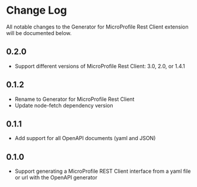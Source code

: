 # Change Log
All notable changes to the Generator for MicroProfile Rest Client extension will be documented below.

## 0.2.0
- Support different versions of MicroProfile Rest Client: 3.0, 2.0, or 1.4.1

## 0.1.2
- Rename to Generator for MicroProfile Rest Client
- Update node-fetch dependency version

## 0.1.1
- Add support for all OpenAPI documents (yaml and JSON)

## 0.1.0
- Support generating a MicroProfile REST Client interface from a yaml file or url with the OpenAPI generator